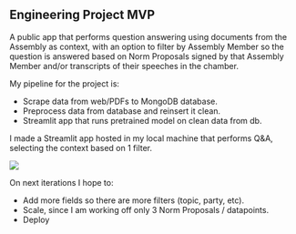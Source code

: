 ## Engineering Project MVP
A public app that performs question answering using documents from the Assembly as context, with an option to filter by Assembly Member so the question is answered based on Norm Proposals signed by that Assembly Member and/or transcripts of their speeches in the chamber.


My pipeline for the project is:
- Scrape data from web/PDFs to MongoDB database.
- Preprocess data from database and reinsert it clean.
- Streamlit app that runs pretrained model on clean data from db.


I made a Streamlit app hosted in my local machine that performs Q&A, selecting the context based on 1 filter.

![](https://imgur.com/a/igjXR4c)

On next iterations I hope to:
- Add more fields so there are more filters (topic, party, etc).
- Scale, since I am working off only 3 Norm Proposals / datapoints.
- Deploy 